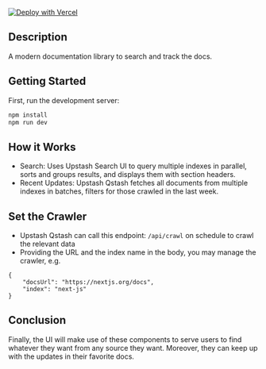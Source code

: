 [![Deploy with Vercel](https://vercel.com/button)](https://vercel.com/new/clone?repository-url=https%3A%2F%2Fgithub.com%2Fupstash%2Fupstash%2Fsearch-js%2Ftree%2Fmain%2Fexamples%2Fsearch-docs&env=NEXT_PUBLIC_UPSTASH_SEARCH_URL,NEXT_PUBLIC_UPSTASH_SEARCH_READONLY_TOKEN,UPSTASH_SEARCH_REST_TOKEN&envDescription=Credentials%20needed%20for%20Upstash%20Search%20Component%20use&envLink=https%3A%2F%2Fconsole.upstash.com%2Fsearch&project-name=search-docs&repository-name=search-docs&demo-title=Documentation%20Library&demo-description=Search%20across%20all%20your%20documentation%20sources%20and%20discover%20the%20latest%20updates&demo-url=https%3A%2F%2Fsearch-docs.vercel.app%2F)
## Description

A modern documentation library to search and track the docs.

## Getting Started

First, run the development server:

```bash
npm install
npm run dev
```

## How it Works
- Search: Uses Upstash Search UI to query multiple indexes in parallel, sorts and groups results, and displays them with section headers.
- Recent Updates: Upstash Qstash fetches all documents from multiple indexes in batches, filters for those crawled in the last week.

## Set the Crawler

- Upstash Qstash can call this endpoint: `/api/crawl` on schedule to crawl the relevant data
- Providing the URL and the index name in the body, you may manage the crawler,
e.g.

```
{
    "docsUrl": "https://nextjs.org/docs",
    "index": "next-js"
}
```

## Conclusion
Finally, the UI will make use of these components to serve users to find whatever they want from 
any source they want. Moreover, they can keep up with the updates in their favorite docs.



